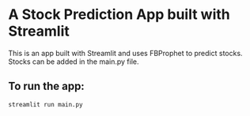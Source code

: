 # A Stock Prediction App built with Streamlit

This is an app built with Streamlit and uses FBProphet to predict stocks. Stocks can be added in the main.py file.

## To run the app:
    streamlit run main.py
